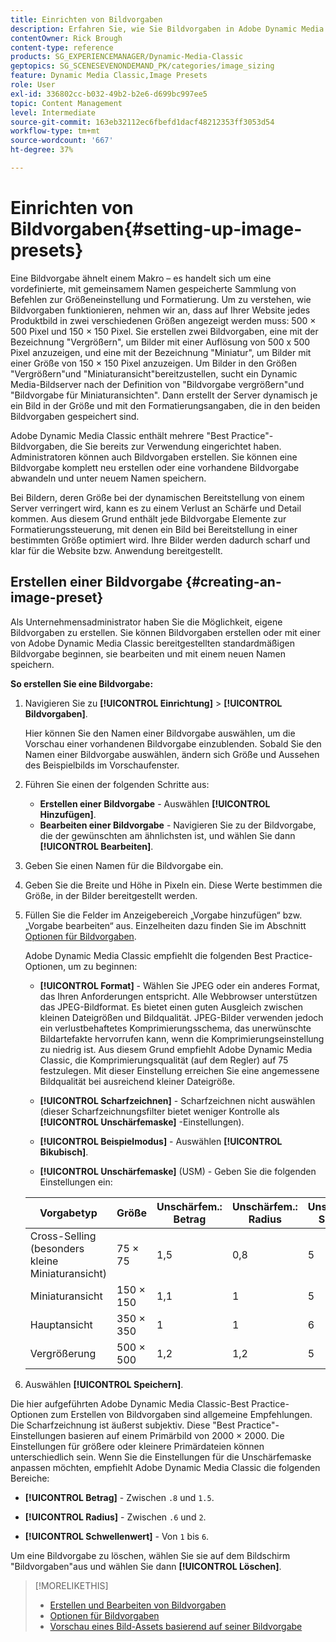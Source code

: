 ```yaml
---
title: Einrichten von Bildvorgaben
description: Erfahren Sie, wie Sie Bildvorgaben in Adobe Dynamic Media Classic einrichten.
contentOwner: Rick Brough
content-type: reference
products: SG_EXPERIENCEMANAGER/Dynamic-Media-Classic
geptopics: SG_SCENESEVENONDEMAND_PK/categories/image_sizing
feature: Dynamic Media Classic,Image Presets
role: User
exl-id: 336802cc-b032-49b2-b2e6-d699bc997ee5
topic: Content Management
level: Intermediate
source-git-commit: 163eb32112ec6fbefd1dacf48212353ff3053d54
workflow-type: tm+mt
source-wordcount: '667'
ht-degree: 37%

---
```


# Einrichten von Bildvorgaben{#setting-up-image-presets}

Eine Bildvorgabe ähnelt einem Makro – es handelt sich um eine vordefinierte, mit gemeinsamem Namen gespeicherte Sammlung von Befehlen zur Größeneinstellung und Formatierung. Um zu verstehen, wie Bildvorgaben funktionieren, nehmen wir an, dass auf Ihrer Website jedes Produktbild in zwei verschiedenen Größen angezeigt werden muss: 500 × 500 Pixel und 150 × 150 Pixel. Sie erstellen zwei Bildvorgaben, eine mit der Bezeichnung &quot;Vergrößern&quot;, um Bilder mit einer Auflösung von 500 x 500 Pixel anzuzeigen, und eine mit der Bezeichnung &quot;Miniatur&quot;, um Bilder mit einer Größe von 150 × 150 Pixel anzuzeigen. Um Bilder in den Größen &quot;Vergrößern&quot;und &quot;Miniaturansicht&quot;bereitzustellen, sucht ein Dynamic Media-Bildserver nach der Definition von &quot;Bildvorgabe vergrößern&quot;und &quot;Bildvorgabe für Miniaturansichten&quot;. Dann erstellt der Server dynamisch je ein Bild in der Größe und mit den Formatierungsangaben, die in den beiden Bildvorgaben gespeichert sind.

Adobe Dynamic Media Classic enthält mehrere &quot;Best Practice&quot;-Bildvorgaben, die Sie bereits zur Verwendung eingerichtet haben. Administratoren können auch Bildvorgaben erstellen. Sie können eine Bildvorgabe komplett neu erstellen oder eine vorhandene Bildvorgabe abwandeln und unter neuem Namen speichern.

Bei Bildern, deren Größe bei der dynamischen Bereitstellung von einem Server verringert wird, kann es zu einem Verlust an Schärfe und Detail kommen. Aus diesem Grund enthält jede Bildvorgabe Elemente zur Formatierungssteuerung, mit denen ein Bild bei Bereitstellung in einer bestimmten Größe optimiert wird. Ihre Bilder werden dadurch scharf und klar für die Website bzw. Anwendung bereitgestellt.

## Erstellen einer Bildvorgabe {#creating-an-image-preset}

Als Unternehmensadministrator haben Sie die Möglichkeit, eigene Bildvorgaben zu erstellen. Sie können Bildvorgaben erstellen oder mit einer von Adobe Dynamic Media Classic bereitgestellten standardmäßigen Bildvorgabe beginnen, sie bearbeiten und mit einem neuen Namen speichern.

**So erstellen Sie eine Bildvorgabe:**

1. Navigieren Sie zu **[!UICONTROL Einrichtung]** > **[!UICONTROL Bildvorgaben]**.

   Hier können Sie den Namen einer Bildvorgabe auswählen, um die Vorschau einer vorhandenen Bildvorgabe einzublenden. Sobald Sie den Namen einer Bildvorgabe auswählen, ändern sich Größe und Aussehen des Beispielbilds im Vorschaufenster.

1. Führen Sie einen der folgenden Schritte aus:

   * **Erstellen einer Bildvorgabe** - Auswählen **[!UICONTROL Hinzufügen]**.
   * **Bearbeiten einer Bildvorgabe** - Navigieren Sie zu der Bildvorgabe, die der gewünschten am ähnlichsten ist, und wählen Sie dann **[!UICONTROL Bearbeiten]**.

1. Geben Sie einen Namen für die Bildvorgabe ein.
1. Geben Sie die Breite und Höhe in Pixeln ein. Diese Werte bestimmen die Größe, in der Bilder bereitgestellt werden.
1. Füllen Sie die Felder im Anzeigebereich „Vorgabe hinzufügen“ bzw. „Vorgabe bearbeiten“ aus. Einzelheiten dazu finden Sie im Abschnitt [Optionen für Bildvorgaben](application-setup.md#image_preset_options).

   Adobe Dynamic Media Classic empfiehlt die folgenden Best Practice-Optionen, um zu beginnen:

   * **[!UICONTROL Format]** - Wählen Sie JPEG oder ein anderes Format, das Ihren Anforderungen entspricht. Alle Webbrowser unterstützen das JPEG-Bildformat. Es bietet einen guten Ausgleich zwischen kleinen Dateigrößen und Bildqualität. JPEG-Bilder verwenden jedoch ein verlustbehaftetes Komprimierungsschema, das unerwünschte Bildartefakte hervorrufen kann, wenn die Komprimierungseinstellung zu niedrig ist. Aus diesem Grund empfiehlt Adobe Dynamic Media Classic, die Komprimierungsqualität (auf dem Regler) auf 75 festzulegen. Mit dieser Einstellung erreichen Sie eine angemessene Bildqualität bei ausreichend kleiner Dateigröße.

   * **[!UICONTROL Scharfzeichnen]** - Scharfzeichnen nicht auswählen (dieser Scharfzeichnungsfilter bietet weniger Kontrolle als **[!UICONTROL Unschärfemaske]** -Einstellungen).

   * **[!UICONTROL Beispielmodus]** - Auswählen **[!UICONTROL Bikubisch]**.

   * **[!UICONTROL Unschärfemaske]** (USM) - Geben Sie die folgenden Einstellungen ein:

   | Vorgabetyp | Größe | Unschärfem.: Betrag | Unschärfem.: Radius | Unschärfem.: Schwelle |
   | --- | --- | --- | --- | --- |
   | Cross-Selling (besonders kleine Miniaturansicht) | 75 × 75 | 1,5 | 0,8 | 5 |
   | Miniaturansicht | 150 × 150 | 1,1 | 1 | 5 |
   | Hauptansicht | 350 × 350 | 1 | 1 | 6 |
   | Vergrößerung | 500 × 500 | 1,2 | 1,2 | 5 |

1. Auswählen **[!UICONTROL Speichern]**.

Die hier aufgeführten Adobe Dynamic Media Classic-Best Practice-Optionen zum Erstellen von Bildvorgaben sind allgemeine Empfehlungen. Die Scharfzeichnung ist äußerst subjektiv. Diese &quot;Best Practice&quot;-Einstellungen basieren auf einem Primärbild von 2000 × 2000. Die Einstellungen für größere oder kleinere Primärdateien können unterschiedlich sein. Wenn Sie die Einstellungen für die Unschärfemaske anpassen möchten, empfiehlt Adobe Dynamic Media Classic die folgenden Bereiche:

* **[!UICONTROL Betrag]** - Zwischen `.8` und `1.5`.

* **[!UICONTROL Radius]** - Zwischen `.6` und `2`.

* **[!UICONTROL Schwellenwert]** - Von `1` bis `6`.

Um eine Bildvorgabe zu löschen, wählen Sie sie auf dem Bildschirm &quot;Bildvorgaben&quot;aus und wählen Sie dann **[!UICONTROL Löschen]**.

>[!MORELIKETHIS]
>
>* [Erstellen und Bearbeiten von Bildvorgaben](application-setup.md#creating_and_editing_image_presets)
>* [Optionen für Bildvorgaben](application-setup.md#image_preset_options)
>* [Vorschau eines Bild-Assets basierend auf seiner Bildvorgabe](previewing-asset.md#previewing_an_image_asset_based_on_its_image_preset)

